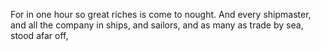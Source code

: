 For in one hour so great riches is come to nought. And every shipmaster, and all the company in ships, and sailors, and as many as trade by sea, stood afar off,
